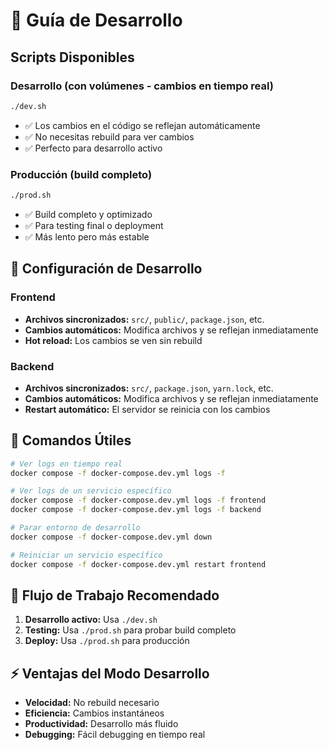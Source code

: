 # 🚀 Guía de Desarrollo

## Scripts Disponibles

### Desarrollo (con volúmenes - cambios en tiempo real)
```bash
./dev.sh
```
- ✅ Los cambios en el código se reflejan automáticamente
- ✅ No necesitas rebuild para ver cambios
- ✅ Perfecto para desarrollo activo

### Producción (build completo)
```bash
./prod.sh
```
- ✅ Build completo y optimizado
- ✅ Para testing final o deployment
- ✅ Más lento pero más estable

## 🔧 Configuración de Desarrollo

### Frontend
- **Archivos sincronizados:** `src/`, `public/`, `package.json`, etc.
- **Cambios automáticos:** Modifica archivos y se reflejan inmediatamente
- **Hot reload:** Los cambios se ven sin rebuild

### Backend
- **Archivos sincronizados:** `src/`, `package.json`, `yarn.lock`, etc.
- **Cambios automáticos:** Modifica archivos y se reflejan inmediatamente
- **Restart automático:** El servidor se reinicia con los cambios

## 📝 Comandos Útiles

```bash
# Ver logs en tiempo real
docker compose -f docker-compose.dev.yml logs -f

# Ver logs de un servicio específico
docker compose -f docker-compose.dev.yml logs -f frontend
docker compose -f docker-compose.dev.yml logs -f backend

# Parar entorno de desarrollo
docker compose -f docker-compose.dev.yml down

# Reiniciar un servicio específico
docker compose -f docker-compose.dev.yml restart frontend
```

## 🎯 Flujo de Trabajo Recomendado

1. **Desarrollo activo:** Usa `./dev.sh`
2. **Testing:** Usa `./prod.sh` para probar build completo
3. **Deploy:** Usa `./prod.sh` para producción

## ⚡ Ventajas del Modo Desarrollo

- **Velocidad:** No rebuild necesario
- **Eficiencia:** Cambios instantáneos
- **Productividad:** Desarrollo más fluido
- **Debugging:** Fácil debugging en tiempo real
